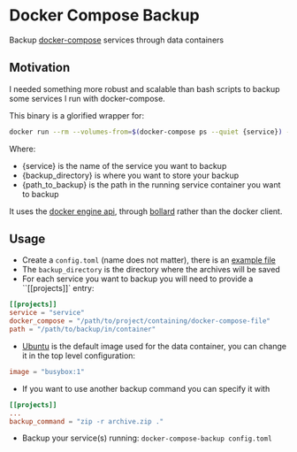 Docker Compose Backup
===

Backup [docker-compose](https://github.com/docker/compose) services through data containers

Motivation
---

I needed something more robust and scalable than bash scripts to backup some services I run with docker-compose.

This binary is a glorified wrapper for:

``` bash
docker run --rm --volumes-from=$(docker-compose ps --quiet {service}) --volume {backup_directory}:/backup ubuntu bash -c "cd {path_to_backup} && tar cvf /backup/{service}_$(date +%F).tar ."
```

Where:
- {service} is the name of the service you want to backup
- {backup_directory} is where you want to store your backup
- {path_to_backup} is the path in the running service container you want to backup

It uses the [docker engine api](https://docs.docker.com/engine/api/), through [bollard](https://github.com/fussybeaver/bollard) rather than the docker client.

Usage
---

- Create a `config.toml` (name does not matter), there is an [example file](examples/config.toml)
- The `backup_directory` is the directory where the archives will be saved
- For each service you want to backup you will need to provide a ``[[projects]]` entry:
```toml
[[projects]]
service = "service"
docker_compose = "/path/to/project/containing/docker-compose-file"
path = "/path/to/backup/in/container"
```
- [Ubuntu](https://hub.docker.com/_/ubuntu) is the default image used for the data container, you can change it in the top level configuration:
```toml
image = "busybox:1"
```
- If you want to use another backup command you can specify it with
```toml
[[projects]]
...
backup_command = "zip -r archive.zip ."
```
- Backup your service(s) running: `docker-compose-backup config.toml`